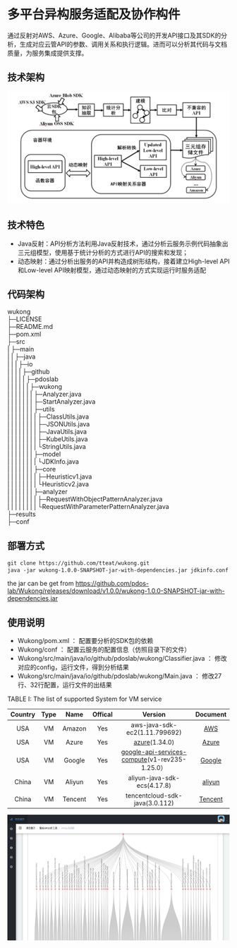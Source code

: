 # 多平台异构服务适配及协作构件

通过反射对AWS、Azure、Google、Alibaba等公司的开发API接口及其SDK的分析，生成对应云管API的参数、调用关系和执行逻辑。进而可以分析其代码与文档质量，为服务集成提供支撑。

## 技术架构

![Alt Screenshot](https://github.com/tteat/wukong/raw/master/img/架构2.png)

## 技术特色

* Java反射：API分析方法利用Java反射技术，通过分析云服务示例代码抽象出三元组模型，使用基于统计分析的方式进行API的搜索和发现；
* 动态映射：通过分析出服务的API并构造成树形结构，接着建立High-level API和Low-level API映射模型，通过动态映射的方式实现运行时服务适配

## 代码架构
wukong<br>
├─LICENSE<br>
├─README.md<br>
├─pom.xml<br>
├─src<br>
|  ├─main<br>
|  |  ├─java<br>
|  |  |  ├─io<br>
|  |  |  | ├─github<br>
|  |  |  | |   ├─pdoslab<br>
|  |  |  | |   |    ├─wukong<br>
|  |  |  | |   |    |   ├─Analyzer.java<br>
|  |  |  | |   |    |   ├─StartAnalyzer.java<br>
|  |  |  | |   |    |   ├─utils<br>
|  |  |  | |   |    |   |   ├─ClassUtils.java<br>
|  |  |  | |   |    |   |   ├─JSONUtils.java<br>
|  |  |  | |   |    |   |   ├─JavaUtils.java<br>
|  |  |  | |   |    |   |   ├─KubeUtils.java<br>
|  |  |  | |   |    |   |   └StringUtils.java<br>
|  |  |  | |   |    |   ├─model<br>
|  |  |  | |   |    |   |   └JDKInfo.java<br>
|  |  |  | |   |    |   ├─core<br>
|  |  |  | |   |    |   |  ├─Heuristicv1.java<br>
|  |  |  | |   |    |   |  └Heuristicv2.java<br>
|  |  |  | |   |    |   ├─analyzer<br>
|  |  |  | |   |    |   |    ├─RequestWithObjectPatternAnalyzer.java<br>
|  |  |  | |   |    |   |    └RequestWithParameterPatternAnalyzer.java<br>
├─results<br>
├─conf<br>


## 部署方式    
```
git clone https://github.com/tteat/wukong.git
java -jar wukong-1.0.0-SNAPSHOT-jar-with-dependencies.jar jdkinfo.conf
```
the jar can be get from https://github.com/pdos-lab/Wukong/releases/download/v1.0.0/wukong-1.0.0-SNAPSHOT-jar-with-dependencies.jar

## 使用说明   

* Wukong/pom.xml ： 配置要分析的SDK包的依赖
* Wukong/conf ： 配置云服务的配置信息（仿照目录下的文件）
* Wukong/src/main/java/io/github/pdoslab/wukong/Classifier.java ： 修改对应的config，运行文件，得到分析结果
* Wukong/src/main/java/io/github/pdoslab/wukong/Main.java ： 修改27行、32行配置，运行文件的出结果


TABLE I: The list of supported System for VM service

|  Country  |   Type    |   Name    |  Offical  |  Version  |      Document       |
| :-------: | :-------: | :-------: | :-------: | :-------: |      :-------:      |
|  USA      |     VM    |   Amazon    |    Yes    |   aws-java-sdk-ec2(1.11.799692)                       | [AWS](https://docs.aws.amazon.com/zh_cn/AmazonECS/latest/developerguide/logging-using-cloudtrail.html)                    |
|  USA      |     VM    |   Azure     |    Yes    |   [azure](https://github.com/Azure/azure-sdk-for-java.git)(1.34.0)                                    | [Azure](https://docs.azure.cn/zh-cn/virtual-machines/linux/quick-create-portal?toc=%2Fvirtual-machines%2Flinux%2Ftoc.json)|
|  USA      |     VM    |   Google    |    Yes    |   [google-api-services-compute](https://github.com/google/apis-client-generator.git)(v1-rev235-1.25.0）   | [Google](https://cloud.google.com/compute/docs/reference/rest/v1/)  |
|  China    |     VM    |   Aliyun    |    Yes    |   aliyun-java-sdk-ecs(4.17.8)                      | [aliyun](https://help.aliyun.com/document_detail/25484.html)        |
|  China    |     VM    |   Tencent   |    Yes    |   tencentcloud-sdk-java(3.0.112)                   | [Tencent](https://intl.cloud.tencent.com/product/api)               |

![Alt Screenshot](https://github.com/tteat/wukong/raw/master/img/api.png)
